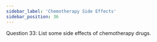 ```yaml
---
sidebar_label: 'Chemotherapy Side Effects'
sidebar_position: 36
---
```

Question 33: List some side effects of chemotherapy drugs.